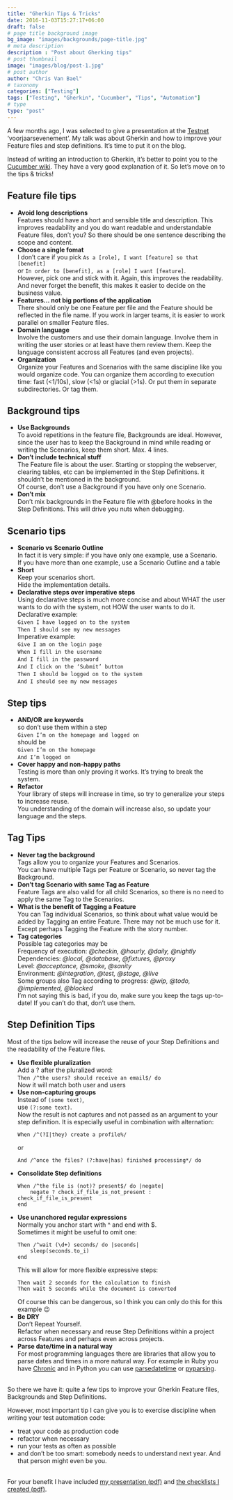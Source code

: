 ```yaml
---
title: "Gherkin Tips & Tricks"
date: 2016-11-03T15:27:17+06:00
draft: false
# page title background image
bg_image: "images/backgrounds/page-title.jpg"
# meta description
description : "Post about Gherking tips"
# post thumbnail
image: "images/blog/post-1.jpg"
# post author
author: "Chris Van Bael"
# taxonomy
categories: ["Testing"]
tags: ["Testing", "Gherkin", "Cucumber", "Tips", "Automation"]
# type
type: "post"
---
```





A few months ago, I was selected to give a presentation at the [Testnet](https://www.testnet.org/testnet/home) ‘voorjaarsevenement’. My talk was about Gherkin and how to improve your Feature files and step definitions.  It’s time to put it on the blog.

Instead of writing an introduction to Gherkin, it’s better to point you to the [Cucumber wiki](https://github.com/cucumber/cucumber/wiki/Gherkin). They have a very good explanation of it. So let’s move on to the tips & tricks!
## Feature file tips

* **Avoid long descriptions**  
    Features should have a short and sensible title and description. This improves readability and you do want readable and understandable Feature files, don’t you? So there should be one sentence describing the scope and content.  
* **Choose a single fomat**  
    I don’t care if you pick 
	`As a [role], I want [feature] so that [benefit]`  
	or
    `In order to [benefit], as a [role] I want [feature]`.  
	However, pick one and stick with it. Again, this improves the readability.   
	And never forget the benefit, this makes it easier to decide on the business value.
* **Features… not big portions of the application**  
    There should only be one Feature per file and the Feature should be reflected in the file name. If you work in larger teams, it is easier to work parallel on smaller Feature files.  
* **Domain language**  
    Involve the customers and use their domain language. Involve them in writing the user stories or at least have them review them. Keep the language consistent accross all Features (and even projects).
* **Organization**  
    Organize your Features and Scenarios with the same discipline like you would organize code. You can organize them according to execution time: fast (<1/10s), slow (<1s) or glacial (>1s).  Or put them in separate subdirectories. Or tag them.  

## Background tips

* **Use Backgrounds**  
    To avoid repetitions in the feature file, Backgrounds are ideal. However, since the user has to keep the Background in mind while reading or writing the Scenarios, keep them short. Max. 4 lines.
* **Don’t include technical stuff**  
    The Feature file is about the user. Starting or stopping the webserver, clearing tables, etc can be implemented in the Step Definitions. it shouldn’t be mentioned in the background.  
    Of course, don’t use a Background if you have only one Scenario.
* **Don’t mix**  
    Don’t mix backgrounds in the Feature file with @before hooks in the Step Definitions. This will drive you nuts when debugging.

## Scenario tips

* **Scenario vs Scenario Outline**  
    In fact it is very simple: if you have only one example, use a Scenario.  
    If you have more than one example, use a Scenario Outline and a table
* **Short**  
    Keep your scenarios short.  
	Hide the implementation details.
* **Declarative steps over imperative steps**  
    Using declarative steps is much more concise and about WHAT the user wants to do with the system, not HOW the user wants to do it.  
    Declarative example:  
    `Given I have logged on to the system`    
    `Then I should see my new messages`  
    Imperative example:  
    `Give I am on the login page`  
    `When I fill in the username`  
    `And I fill in the password`  
    `And I click on the ‘Submit’ button`  
    `Then I should be logged on to the system`  
    `And I should see my new messages`  

## Step tips

* **AND/OR are keywords**  
    so don’t use them within a step  
    `Given I’m on the homepage and logged on`  
    should be  
    `Given I’m on the homepage`  
    `And I’m logged on`
* **Cover happy and non-happy paths**  
    Testing is more than only proving it works. It’s trying to break the system.
* **Refactor**  
    Your library of steps will increase in time, so try to generalize your steps to increase reuse.  
    You understanding of the domain will increase also, so update your language and the steps.

## Tag Tips

* **Never tag the background**  
    Tags allow you to organize your Features and Scenarios.  
	You can have multiple Tags per Feature or Scenario, so never tag the Background.  
* **Don’t tag Scenario with same Tag as Feature**  
    Feature Tags are also valid for all child Scenarios, so there is no need to apply the same Tag to the Scenarios.  
* **What is the benefit of Tagging a Feature**  
    You can Tag individual Scenarios, so think about what value would be added by Tagging an entire Feature.  There may not be much use for it. Except perhaps Tagging the Feature with the story number.  
* **Tag categories**  
    Possible tag categories may be  
    Frequency of execution: *@checkin, @hourly, @daily, @nightly*  
    Dependencies: *@local, @database, @fixtures, @proxy*  
    Level: *@acceptance, @smoke, @sanity*  
    Environment: *@integration, @test, @stage, @live*  
    Some groups also Tag according to progress: *@wip, @todo, @implemented, @blocked*  
    I’m not saying this is bad, if you do, make sure you keep the tags up-to-date! If you can’t do that, don’t use them.  

## Step Definition Tips

Most of the tips below will increase the reuse of your Step Definitions and the readability of the Feature files.

* **Use flexible pluralization**  
    Add a ? after the pluralized word:  
    `Then /^the users? should receive an email$/ do`  
    Now it will match both user and users
* **Use non-capturing groups**   
    Instead of `(some text)`,  
	use `(?:some text)`.  
	Now the result is not captures and not passed as an argument to your step definition.
    It is especially useful in combination with alternation:  
    ```
	When /^(?I|they) create a profile%/
	```    
    or  
    ```
	And /^once the files? (?:have|has) finished processing*/ do
	```      
* **Consolidate Step definitions**  
    ```
	When /^the file is (not)? present$/ do |negate|  
        negate ? check_if_file_is_not_present : check_if_file_is_present
    end
	```    
* **Use unanchored regular expressions**  
    Normally you anchor start with ^ and end with $.  
	Sometimes it might be useful to omit one:  
    ```
	Then /^wait (\d+) seconds/ do |seconds|
        sleep(seconds.to_i)
    end
	```    
    This will allow for more flexible expressive steps:  
    ```
	Then wait 2 seconds for the calculation to finish  
    Then wait 5 seconds while the document is converted
	```    
    Of course this can be dangerous, so I think you can only do this for this example 😉
* **Be DRY**  
    Don’t Repeat Yourself.  
    Refactor when necessary and reuse Step Definitions within a project across Features and perhaps even across projects.
* **Parse date/time in a natural way**  
    For most programming languages there are libraries that allow you to parse dates and times in a more natural way. For example in Ruby you have [Chronic](https://github.com/mojombo/chronic) and in Python you can use [parsedatetime](https://pypi.python.org/pypi/parsedatetime/) or [pyparsing](https://pypi.python.org/pypi/pyparsing).  
&nbsp;

So there we have it: quite a few tips to improve your Gherkin Feature files, Backgrounds and Step Definitions.

However, most important tip I can give you is to exercise discipline when writing your test automation code:

* treat your code as production code
* refactor when necessary
* run your tests as often as possible
* and don’t be too smart: somebody needs to understand next year. And that person might even be you.  
&nbsp;

For your benefit I have included [my presentation (pdf)](/files/blog/Gherkin-Tips-Tricks.pdf)
 and [the checklists I created (pdf)](/files/blog/Gherkin-Checklists.pdf).


